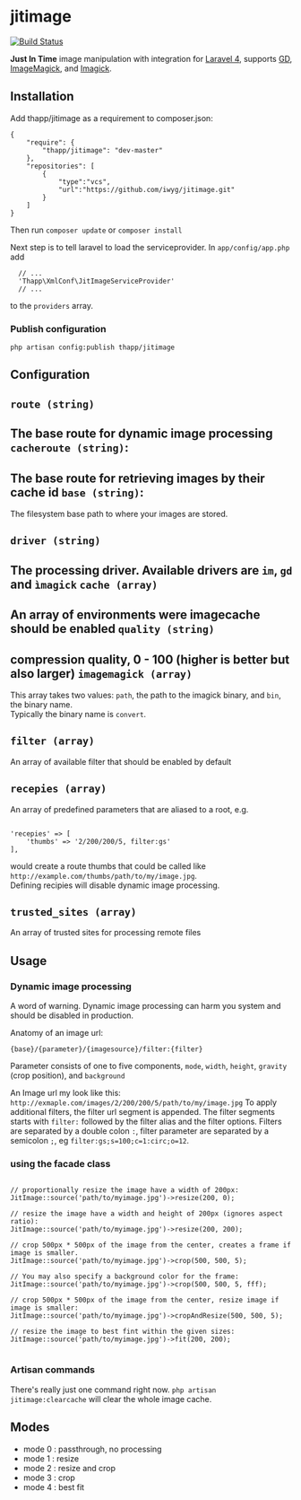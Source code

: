 jitimage
========   

[![Build Status](https://travis-ci.org/iwyg/jitimage.png?branch=development)](https://travis-ci.org/iwyg/jitimage)

**Just In Time** image manipulation with integration for [Laravel 4](http://laravel.com/), supports [GD](http://www.php.net/manual/en/book.image.php), [ImageMagick](http://imagemagick.org/), and [Imagick](http://www.php.net/manual/en/book.imagick.php).


## Installation

Add thapp/jitimage as a requirement to composer.json:

```
{
    "require": {
        "thapp/jitimage": "dev-master"
    },
    "repositories": [
    	{
    		"type":"vcs",
    		"url":"https://github.com/iwyg/jitimage.git"
    	}
    ]
}
```

Then run `composer update` or `composer install`

Next step is to tell laravel to load the serviceprovider. In `app/config/app.php` add

```
  // ...
  'Thapp\XmlConf\JitImageServiceProvider' 
  // ...
```
to the `providers` array.

### Publish configuration

```
php artisan config:publish thapp/jitimage
```

## Configuration

`route (string)`  
-
The base route for dynamic image processing   
`cacheroute (string)`:    
-
The base route for retrieving images by their cache id
`base (string)`:    
-
The filesystem base path to where your images are stored.

`driver (string)`   
-
The processing driver. Available drivers are `im`, `gd` and `ìmagick`
`cache (array)`  
-
An array of environments were imagecache should be enabled
`quality (string)`
-
compression quality, 0 - 100 (higher is better but also larger)
`imagemagick (array)`  
-
This array takes two values: `path`, the path to the imagick binary, and `bin`, the binary name.  
Typically the binary name is `convert`.  

`filter (array)`  
-
An array of available filter that should be enabled by default

`recepies (array)`  
-
An array of predefined parameters that are aliased to a root, e.g.

```

'recepies' => [
	'thumbs' => '2/200/200/5, filter:gs'
],

```

would create a route thumbs that could be called like `http://example.com/thumbs/path/to/my/image.jpg`.    
Defining recipies will disable dynamic image processing. 

`trusted_sites (array)`  
-
An array of trusted sites for processing remote files  






## Usage

### Dynamic image processing

A word of warning. Dynamic image processing can harm you system and should be disabled in production. 

Anatomy of an image url:

`{base}/{parameter}/{imagesource}/filter:{filter}`

Parameter consists of one to five components, `mode`, `width`, `height`, `gravity` (crop position), and `background`

An Image url my look like this: `http://exmaple.com/images/2/200/200/5/path/to/my/image.jpg` 
To apply additional filters, the filter url segment is appended. The filter segments starts with `filter:` followed by the filter alias and the filter options. Filters are separated by a double colon `:`, filter parameter are separated by a semicolon `;`, eg `filter:gs;s=100;c=1:circ;o=12`. 



### using the facade class

```

// proportionally resize the image have a width of 200px:
JitImage::source('path/to/myimage.jpg')->resize(200, 0);

// resize the image have a width and height of 200px (ignores aspect ratio):
JitImage::source('path/to/myimage.jpg')->resize(200, 200);

// crop 500px * 500px of the image from the center, creates a frame if image is smaller.
JitImage::source('path/to/myimage.jpg')->crop(500, 500, 5);

// You may also specify a background color for the frame:
JitImage::source('path/to/myimage.jpg')->crop(500, 500, 5, fff);

// crop 500px * 500px of the image from the center, resize image if image is smaller:
JitImage::source('path/to/myimage.jpg')->cropAndResize(500, 500, 5);

// resize the image to best fint within the given sizes:
JitImage::source('path/to/myimage.jpg')->fit(200, 200);


```

### Artisan commands

There's really just one command right now. `php artisan jitimage:clearcache` will clear the whole image cache. 





## Modes

- mode 0 : passthrough, no processing
- mode 1 : resize 
- mode 2 : resize and crop  
- mode 3 : crop 
- mode 4 : best fit


